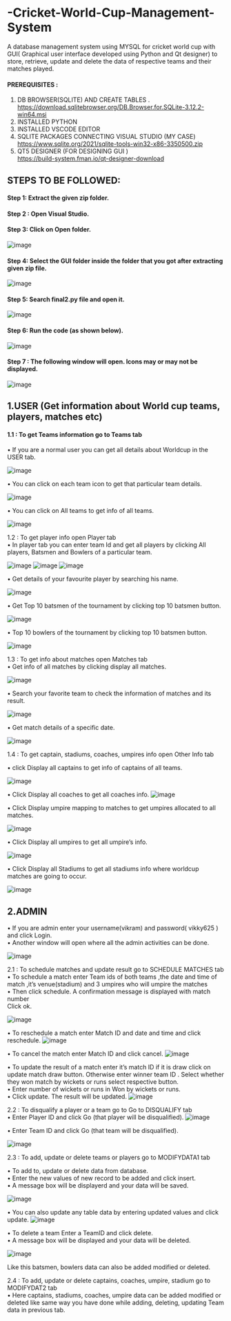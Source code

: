 # -Cricket-World-Cup-Management-System
A database management system using MYSQL for cricket world cup with GUI( Graphical user interface developed using Python and Qt designer) to store, retrieve, update and delete the data of respective teams and their matches played.
#### PREREQUISITES :
1.	DB BROWSER(SQLITE) AND CREATE TABLES .
https://download.sqlitebrowser.org/DB.Browser.for.SQLite-3.12.2-win64.msi
2.	INSTALLED  PYTHON
3.	INSTALLED VSCODE EDITOR
4.	SQLITE PACKAGES CONNECTING VISUAL STUDIO (MY CASE)
https://www.sqlite.org/2021/sqlite-tools-win32-x86-3350500.zip
5.	QT5 DESIGNER (FOR DESIGNING GUI )	
https://build-system.fman.io/qt-designer-download


## STEPS TO BE FOLLOWED:
#### Step 1: Extract the given zip folder.<br />
#### Step 2 : Open Visual Studio.<br />
#### Step 3: Click on Open folder.<br />

![image](https://user-images.githubusercontent.com/59958361/176100438-b3fde2ee-0f4b-44ac-b192-4a0b1a1d44e1.png)

#### Step 4: Select the GUI folder inside the folder that you got after extracting given zip file.

![image](https://user-images.githubusercontent.com/59958361/176103982-88dc4339-2345-4556-862d-69a0457e0b11.png)

#### Step 5: Search final2.py file and open it.

![image](https://user-images.githubusercontent.com/59958361/176104021-a37faab2-a89f-42ed-b541-6db06fcf6256.png)

#### Step 6: Run the code (as shown below).

![image](https://user-images.githubusercontent.com/59958361/176104065-119b3647-d218-41e1-a1b6-d9b0945560f4.png)

#### Step 7 : The following window will open. Icons may or may not be displayed.

![image](https://user-images.githubusercontent.com/59958361/176104107-dc45d8bf-7e30-4176-9c9a-a1b22c89623e.png)

## 1.USER (Get information about World cup teams, players, matches etc)
#### 1.1 : To get Teams information go to Teams tab<br />
•	If you are a normal user you can get all details about Worldcup in the USER tab. 

![image](https://user-images.githubusercontent.com/59958361/176104150-3c788ac6-2be8-47c2-8d6f-292d796cd9e9.png)

•	You can click on each team icon to get that particular team details.

![image](https://user-images.githubusercontent.com/59958361/176104312-ba335eb7-c1ec-4291-a4d6-305c05413e58.png)

•	You can click on All teams to get info of all teams.

![image](https://user-images.githubusercontent.com/59958361/176104361-748db21b-3d52-41d4-b6e7-d99de3fd835f.png)

1.2 : To get player info open Player tab<br />
•	In player tab you can enter team Id and get all players by clicking All players,
Batsmen and Bowlers of a particular team.

![image](https://user-images.githubusercontent.com/59958361/176104441-10525cf0-5e14-44a6-a60f-1ef6a6d6f735.png)
![image](https://user-images.githubusercontent.com/59958361/176104458-38604c07-acb8-4737-ae5f-6d8628524f30.png)
![image](https://user-images.githubusercontent.com/59958361/176104481-6b55045d-500f-4170-839b-87fdb6a28294.png)

•	Get details of your favourite player by searching his name.

![image](https://user-images.githubusercontent.com/59958361/176104536-785fdb4b-0977-48ab-9476-ea5c47e4a56f.png)

•	Get Top 10 batsmen of the tournament by clicking top 10 batsmen button.

![image](https://user-images.githubusercontent.com/59958361/176104565-697eeab9-895e-4f3f-b971-65cb031a37b0.png)

•	Top 10 bowlers of the tournament by clicking top 10 batsmen button.

![image](https://user-images.githubusercontent.com/59958361/176104612-ab68c610-4620-44cb-b67b-52b20d3e840c.png)

1.3 : To get info about matches open Matches tab<br />
•	Get info of all matches by clicking display all matches.

![image](https://user-images.githubusercontent.com/59958361/176104658-24683a25-3e5f-4b14-a091-f29b3fdcb65a.png)

•	Search your favorite team to check the information of matches and its result.

![image](https://user-images.githubusercontent.com/59958361/176104691-b9ccfe0e-796b-4a03-b276-3979e929b4fc.png)

•	Get match details of a specific date.

![image](https://user-images.githubusercontent.com/59958361/176104722-d0f766d9-be3c-495a-890b-0a708bbfbc1f.png)

1.4 :  To get captain, stadiums, coaches, umpires info open Other Info tab<br />

•	click Display all captains  to get info of captains of all teams.

![image](https://user-images.githubusercontent.com/59958361/176104765-a92c949a-5374-4643-bf74-ee466d958e08.png)

•	Click Display all coaches to get all coaches info.
 ![image](https://user-images.githubusercontent.com/59958361/176105034-49e91a21-15ea-4802-8438-009baf71b6b1.png)


•	Click Display umpire mapping to matches to get umpires allocated to all matches.

![image](https://user-images.githubusercontent.com/59958361/176105071-bb67b94e-74c7-43e1-9547-df173dfec520.png)

•	Click Display all umpires to get all umpire’s info.

![image](https://user-images.githubusercontent.com/59958361/176105085-a520aea0-eaa5-4cf3-be5b-09a7f2ddda40.png)

•	Click Display all Stadiums to get all stadiums info where worldcup matches are going to occur.
 
![image](https://user-images.githubusercontent.com/59958361/176105115-a42a7a69-b956-4465-89b4-ecfa91b68df9.png)


## 2.ADMIN<br />
•	If you are admin enter your username(vikram) and password( vikky625 ) and click Login. <br />
•	Another window will open where all the admin activities can be done.
 
 ![image](https://user-images.githubusercontent.com/59958361/176105143-1f07c3a1-0c3f-42a9-b081-9c5d4ff5204e.png)


2.1 :  To schedule matches and update result go to SCHEDULE MATCHES tab<br />
•	To schedule a match enter Team ids of both teams ,the date and time of match ,it’s venue(stadium) and 3 umpires who will umpire the matches<br />
•	Then click schedule. A confirmation message is displayed with match number<br />
Click ok.

![image](https://user-images.githubusercontent.com/59958361/176105239-f7ded274-81cd-43e8-ba9c-6583bb314d16.png)

•	To reschedule a match enter Match ID and date and time and click reschedule.
 ![image](https://user-images.githubusercontent.com/59958361/176105263-d54fc04f-866d-483b-83ea-dbcdb762d156.png)

•	To cancel the match enter Match ID and click cancel. 
![image](https://user-images.githubusercontent.com/59958361/176105340-34f3bbac-3c75-4640-a8f0-3771278d8223.png)

•	To update the result of a match enter it’s match ID if it is draw click on update match draw button. Otherwise enter winner team ID . Select whether they won match by wickets or runs select respective button.<br />
•	Enter number of wickets or runs in Won by wickets or runs.<br />
•	Click update. The result will be updated.
![image](https://user-images.githubusercontent.com/59958361/176105403-cc1bb6db-0ad2-4e0b-aa1b-d02164a6ab3d.png)
 
2.2 : To disqualify a player or a team go to Go to DISQUALIFY tab<br />
•	Enter Player ID and click Go (that player will be disqualified).
 ![image](https://user-images.githubusercontent.com/59958361/176105436-b3184169-66d2-40fc-948a-9d641c35355f.png)

•	Enter Team ID and click Go (that team will be disqualified).

![image](https://user-images.githubusercontent.com/59958361/176105455-21581c37-16d8-46d2-8a92-7360c8f2a7db.png)

2.3 : To add, update or delete  teams or players go to MODIFYDATA1 tab<br />

•	To add to, update or delete data from database.<br />
•	Enter the new values of new record to be added and click insert.<br />
•	A message box will be displayerd and your data will be saved.<br />

![image](https://user-images.githubusercontent.com/59958361/176105497-1c80b606-6cb5-46fe-8752-6ecb695f24b6.png)

•	You can also update any table data by entering updated values and click update.
![image](https://user-images.githubusercontent.com/59958361/176105516-768c906b-5c25-42fa-977c-4292e328ea7e.png)

•	To delete a team Enter a TeamID and click delete.<br />
•	A message box will be displayed and your data will be deleted.
 
![image](https://user-images.githubusercontent.com/59958361/176105539-aa76a7d5-71aa-4630-abe8-25655978fc42.png)

Like this batsmen,  bowlers data can also be added modified or deleted.<br />

2.4 : To add, update or delete captains, coaches, umpire, stadium go to MODIFYDAT2 tab<br />
•	Here captains, stadiums, coaches, umpire data can be added modified or deleted like same way you have done while adding, deleting, updating Team data in previous tab.
